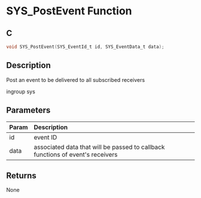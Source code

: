 # SYS_PostEvent Function

## C

```c
void SYS_PostEvent(SYS_EventId_t id, SYS_EventData_t data);
```

## Description

 Post an event to be delivered to all subscribed receivers

ingroup sys

## Parameters

| Param | Description |
|:----- |:----------- |
| id | event ID |
| data | associated data that will be passed to callback functions of event's receivers 

## Returns

 None 

